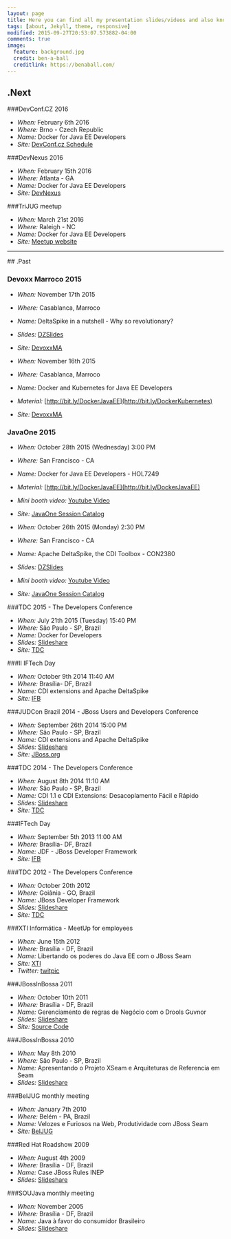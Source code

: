 ```yaml
---
layout: page
title: Here you can find all my presentation slides/videos and also know where you can find me in the future.
tags: [about, Jekyll, theme, responsive]
modified: 2015-09-27T20:53:07.573882-04:00
comments: true
image:
  feature: background.jpg
  credit: ben-a-ball
  creditlink: https://benaball.com/
---
```


## .Next


###DevConf.CZ 2016
- *When:* February 6th 2016
- *Where:* Brno - Czech Republic
- *Name:* Docker for Java EE Developers
- *Site:* [DevConf.cz Schedule](https://devconfcz2016.sched.org/event/5m0d/docker-for-java-ee-developers)

###DevNexus 2016
- *When:* February 15th 2016
- *Where:* Atlanta - GA
- *Name:* Docker for Java EE Developers
- *Site:* [DevNexus](https://www.devnexus.com/s/devnexus2016/presentations#id-5423)

###TriJUG meetup
- *When:* March 21st 2016
- *Where:* Raleigh - NC
- *Name:* Docker for Java EE Developers
- *Site:* [Meetup website](http://www.meetup.com/pt-BR/Triangle-Java-Users-Group/events/226005003/?eventId=226005003)

<hr>
## .Past

### Devoxx Marroco 2015

- *When:* November 17th 2015
- *Where:* Casablanca, Marroco
- *Name:* DeltaSpike in a nutshell - Why so revolutionary?
- *Slides:* [DZSlides](http://rafabene.com/deltaspike-cdi-toolbox/)
- *Site:* [DevoxxMA](http://cfp.devoxx.ma/2015/talk/CLL-0718/DeltaSpike_in_a_nutshell_-_Why_so_revolutionary%3F)

- *When:* November 16th 2015
- *Where:* Casablanca, Marroco
- *Name:* Docker and Kubernetes for Java EE Developers
- *Material:* [http://bit.ly/DockerJavaEE](http://bit.ly/DockerKubernetes)
- *Site:* [DevoxxMA](http://cfp.devoxx.ma/2015/talk/KWW-1312/Docker_and_Kubernetes_for_Java_EE_Developers)

### JavaOne 2015

- *When:* October 28th 2015 (Wednesday) 3:00 PM
- *Where:* San Francisco - CA
- *Name:* Docker for Java EE Developers - HOL7249
- *Material:* [http://bit.ly/DockerJavaEE](http://bit.ly/DockerJavaEE)
- *Mini booth video:* [Youtube Video](https://www.youtube.com/watch?v=pxVPkfT8DKo)
- *Site:* [JavaOne Session Catalog](https://events.rainfocus.com/oow15/catalog/oracle.jsp?search=HOL7249&search.event=openworldEvent&search.event=javaoneEvent)

- *When:* October 26th 2015 (Monday) 2:30 PM
- *Where:* San Francisco - CA
- *Name:* Apache DeltaSpike, the CDI Toolbox - CON2380
- *Slides:* [DZSlides](http://rafabene.com/deltaspike-cdi-toolbox/)
- *Mini booth video:* [Youtube Video](https://www.youtube.com/watch?v=3McmEi3cs_s)
- *Site:* [JavaOne Session Catalog](https://events.rainfocus.com/oow15/catalog/oracle.jsp?search=CON2380&search.event=javaoneEvent)

###TDC 2015 - The Developers Conference
- *When:* July 21th 2015 (Tuesday) 15:40 PM
- *Where:* São Paulo - SP, Brazil
- *Name:* Docker for Developers
- *Slides:* [Slideshare](http://www.slideshare.net/RafaelBenevides1/docker-for-java-developers)
- *Site:* [TDC](http://www.thedevelopersconference.com.br/tdc/2014/saopaulo/trilha-devops)

###II IFTech Day
- *When:* October 9th 2014  11:40 AM
- *Where:* Brasília- DF, Brazil
- *Name:* CDI extensions and Apache DeltaSpike
- *Site:* [IFB](http://www.ifb.edu.br/reitoria/reitoria/noticiasreitoria/7710-ifb-realiza-ii-iftechday)

###JUDCon Brazil 2014 - JBoss Users and Developers Conference
- *When:* September 26th 2014  15:00 PM
- *Where:* São Paulo - SP, Brazil
- *Name:* CDI extensions and Apache DeltaSpike
- *Slides:* [Slideshare](http://www.slideshare.net/RafaelBenevides1/cdi-extensions-e-deltaspike)
- *Site:* [JBoss.org](http://www.jboss.org/pt_BR/events/JUDCon/2014/brazil/agenda.html#CDI)

###TDC  2014 - The Developers Conference
- *When:* August 8th 2014  11:10 AM
- *Where:* São Paulo - SP, Brazil
- *Name:* CDI 1.1 e CDI Extensions: Desacoplamento Fácil e Rápido
- *Slides:* [Slideshare](http://www.slideshare.net/RafaelBenevides1/tdc-2014-sp-e-o-deltaspike)
- *Site:* [TDC](http://www.thedevelopersconference.com.br/tdc/2014/saopaulo/trilha-javaee)

###IFTech Day
- *When:* September 5th 2013  11:00 AM
- *Where:* Brasília- DF, Brazil
- *Name:* JDF - JBoss Developer Framework
- *Site:* [IFB](https://www.ifb.edu.br/attachments/5410_IFTechDay%20(1).pdf)

###TDC  2012 - The Developers Conference
- *When:* October 20th 2012
- *Where:* Goiânia - GO, Brazil
- *Name:* JBoss Developer Framework
- *Slides:* [Slideshare](http://www.slideshare.net/RafaelBenevides1/apresentao-jdf-no-tdc-2012)
- *Site:* [TDC](http://www.thedevelopersconference.com.br/tdc/2012/index.html#goiania)

###XTI Informática - MeetUp for employees
- *When:* June 15th 2012
- *Where:* Brasília - DF, Brazil
- *Name:* Libertando os poderes do Java EE com o JBoss Seam
- *Site:* [XTI](http://www.xti.com.br/noticias/meetup-xti-redhat.htm)
- *Twitter:* [twitpic](http://twitpic.com/a0ibfe)

###JBossInBossa 2011
- *When:* October 10th 2011
- *Where:* Brasília - DF, Brazil
- *Name:* Gerenciamento de regras de Negócio com o Drools Guvnor
- *Slides:* [Slideshare](http://www.slideshare.net/RafaelBenevides1/jbossinbossa-2011-brms)
- *Site:* [Source Code](https://github.com/rafabene/JBossInBossa)

###JBossInBossa 2010
- *When:* May 8th 2010
- *Where:* São Paulo - SP, Brazil
- *Name:* Apresentando o Projeto XSeam e Arquiteturas de Referencia em Seam
- *Slides:* [Slideshare](http://www.slideshare.net/RafaelBenevides1/jbossinbossa-2010)

###BelJUG monthly meeting
- *When:* January 7th 2010
- *Where:* Belém - PA, Brazil
- *Name:* Velozes e Furiosos na Web, Produtividade com JBoss Seam
- *Site:* [BelJUG](https://sites.google.com/a/beljug.com.br/site/eventos/reunioes/janeiro-2010)

###Red Hat Roadshow 2009
- *When:* August 4th 2009
- *Where:* Brasília - DF, Brazil
- *Name:* Case JBoss Rules INEP
- *Slides:* [Slideshare](http://www.slideshare.net/RafaelBenevides1/red-hat-roadshow-2009)

###SOUJava monthly meeting
- *When:* November 2005
- *Where:* Brasília - DF, Brazil
- *Name:* Java à favor do consumidor Brasileiro
- *Slides:* [Slideshare](http://www.slideshare.net/RafaelBenevides1/reunio-soujava-bsb-2005-java-a-favor-do-consumidor-brasileiro)


